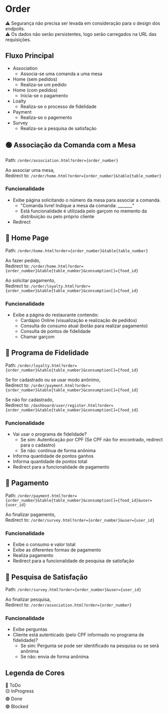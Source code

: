 # Order

:warning: Segurança não precisa ser levada em consideração para o design dos endpoits.  
:warning: Os dados não serão persistentes, logo serão carregados na URL das requisições.

## Fluxo Principal

* Association
  * Associa-se uma comanda a uma mesa
* Home (sem pedidos)
  * Realiza-se um pedido
* Home (com pedidos)
  * Inicia-se o pagamento
* Loalty
  * Realiza-se o processo de fidelidade
* Payment
  * Realiza-se o pagemento
* Survey
  * Realiza-se a pesquisa de satisfação

## :green_circle: Associação da Comanda com a Mesa

Path: `/order/association.html?order={order_number}`

Ao associar uma mesa,  
Redirect to: `/order/home.html?order={order_number}&table{table_number}`

### Funcionalidade

* Exibe página solicitando o número da mesa para associar a comanda.  
  * "Comanda livre! Indique a mesa da comanda: _______"
  * Está funcionalidade é utilizada pelo garçom no memento da distribuição ou pelo próprio cliente
* Redirect

## :red_circle: Home Page

Path: `/order/home.html?order={order_number}&table{table_number}`

Ao fazer pedido,  
Redirect to: `/order/home.html?order={order_number}&table{table_number}&consumption[]={food_id}`

Ao solicitar pagamento,  
Redirect to: `/order/loyalty.html?order={order_number}&table{table_number}&consumption[]={food_id}`

### Funcionalidade

* Exibe a página do restaurante contendo:
  * Cardápio Online (visualização e realização de pedidos)
  * Consulta do consumo atual (botão para realizar pagamento)
  * Consulta de pontos de fidelidade
  * Chamar garçom

## :red_circle: Programa de Fidelidade

Path: `/order/loyalty.html?order={order_number}&table{table_number}&consumption[]={food_id}`

Se for cadastrado ou se usar modo anônimo,  
Redirect to: `/order/payment.html?order={order_number}&table{table_number}&consumption[]={food_id}`

Se não for cadastrado,  
Redirect to: `/dashboard/user/register.html?order={order_number}&table{table_number}&consumption[]={food_id}`

### Funcionalidade

* Vai usar o programa de fidelidade?
  * Se sim: Autenticação por CPF (Se CPF não for encontrado, redirect para o cadastro)
  * Se não: continua de forma anônima
* Informa quantidade de pontos ganhos
* Informa quantidade de pontos total
* Redirect para a funcionalidade de pagamento

## :red_circle: Pagamento

Path: `/order/payment.html?order={order_number}&table{table_number}&consumption[]={food_id}&user={user_id}`

Ao finalizar pagamento,  
Redirect to: `/order/survey.html?order={order_number}&user={user_id}`

### Funcionalidade

* Exibe o consumo e valor total
* Exibe as diferentes formas de pagamento
* Realiza pagamento
* Redirect para a funcionalidade de pesquisa de satisfação

## :red_circle: Pesquisa de Satisfação

Path: `/order/survey.html?order={order_number}&user={user_id}`

Ao finalizar pesquisa,  
Redirect to: `/order/association.html?order={order_number}`

### Funcionalidade

* Exibe perguntas
* Cliente está autenticado (pelo CPF informado no programa de fidelidade)?
  * Se sim: Pergunta se pode ser identificado na pesquisa ou se será anônima
  * Se não: envia de forma anônima

## Legenda de Cores

:red_circle: ToDo  
:yellow_circle: InProgress  
:green_circle: Done  
:purple_circle: Blocked
